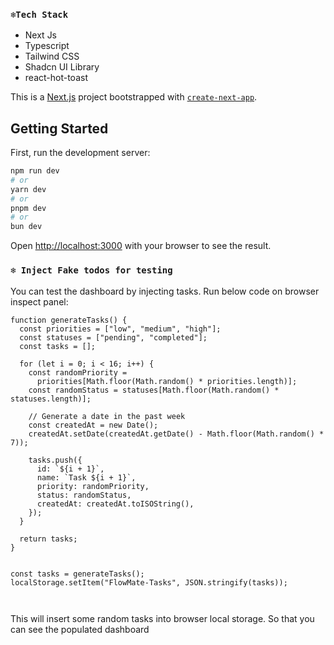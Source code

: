 ### `❄Tech Stack `

<ul>
<li>Next Js</li>
<li>Typescript</li>
<li>Tailwind CSS</li>
<li>Shadcn UI Library</li>
<li>react-hot-toast</li>
</ul>

This is a [Next.js](https://nextjs.org) project bootstrapped with [`create-next-app`](https://nextjs.org/docs/app/api-reference/cli/create-next-app).

## Getting Started

First, run the development server:

```bash
npm run dev
# or
yarn dev
# or
pnpm dev
# or
bun dev
```

Open [http://localhost:3000](http://localhost:3000) with your browser to see the result.

### `❄ Inject Fake todos for testing`

You can test the dashboard by injecting tasks. Run below code on browser inspect panel:

```
function generateTasks() {
  const priorities = ["low", "medium", "high"];
  const statuses = ["pending", "completed"];
  const tasks = [];

  for (let i = 0; i < 16; i++) {
    const randomPriority =
      priorities[Math.floor(Math.random() * priorities.length)];
    const randomStatus = statuses[Math.floor(Math.random() * statuses.length)];

    // Generate a date in the past week
    const createdAt = new Date();
    createdAt.setDate(createdAt.getDate() - Math.floor(Math.random() * 7));

    tasks.push({
      id: `${i + 1}`,
      name: `Task ${i + 1}`,
      priority: randomPriority,
      status: randomStatus,
      createdAt: createdAt.toISOString(),
    });
  }

  return tasks;
}


const tasks = generateTasks();
localStorage.setItem("FlowMate-Tasks", JSON.stringify(tasks));



```

This will insert some random tasks into browser local storage. So that you can see the populated dashboard
